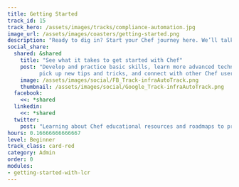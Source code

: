 ```yaml
---
title: Getting Started
track_id: 15
track_hero: /assets/images/tracks/compliance-automation.jpg
image_url: /assets/images/coasters/getting-started.png
description: "Ready to dig in? Start your Chef journey here. We’ll talk about how to get started, what to do first and where to go next."
social_share:
  shared: &shared
    title: "See what it takes to get started with Chef"
    post: "Develop and practice basic skills, learn more advanced techniques,
          pick up new tips and tricks, and connect with other Chef users. Get Rallygoing today by visiting: "
    image: /assets/images/social/FB_Track-infraAutoTrack.png
    thumbnail: /assets/images/social/Google_Track-infraAutoTrack.png
  facebook:
    <<: *shared
  linkedin:
    <<: *shared
  twitter:
    post: "Learning about Chef educational resources and roadmaps to proficiency via 'Getting Started' learning module. You can, too!"
hours: 0.16666666666667
level: Beginner
track_class: card-red
category: Admin
order: 0
modules:
- getting-started-with-lcr
---
```

